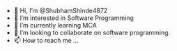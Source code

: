 - 👋 Hi, I’m @ShubhamShinde4872
- 👀 I’m interested in Software Programming
- 🌱 I’m currently learning MCA
- 💞️ I’m looking to collaborate on software programming. 
- 📫 How to reach me ...

<!---
ShubhamShinde4872/ShubhamShinde4872 is a ✨ special ✨ repository because its `README.md` (this file) appears on your GitHub profile.
You can click the Preview link to take a look at your changes.
--->
